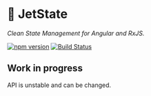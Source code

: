 # 🚀 JetState 

_Clean State Management for Angular and RxJS._

[![npm version](https://badge.fury.io/js/jetstate.svg)](https://badge.fury.io/js/jetstate)
[![Build Status](https://travis-ci.org/mnasyrov/jetstate.svg?branch=master)](https://travis-ci.org/mnasyrov/jetstate)


## Work in progress

API is unstable and can be changed.
